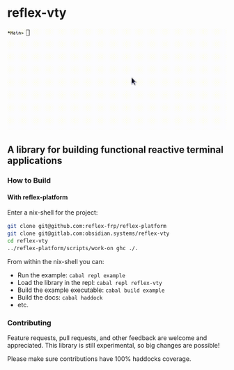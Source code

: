 # reflex-vty

![reflex-vty example animation](doc/welcome.gif)

## A library for building functional reactive terminal applications

### How to Build

#### With reflex-platform

Enter a nix-shell for the project:
```bash
git clone git@github.com:reflex-frp/reflex-platform
git clone git@gitlab.com:obsidian.systems/reflex-vty
cd reflex-vty
../reflex-platform/scripts/work-on ghc ./.
```

From within the nix-shell you can:
* Run the example: `cabal repl example`
* Load the library in the repl: `cabal repl reflex-vty`
* Build the example executable: `cabal build example`
* Build the docs: `cabal haddock`
* etc.

### Contributing

Feature requests, pull requests, and other feedback are welcome and appreciated. This library
is still experimental, so big changes are possible!

Please make sure contributions have 100% haddocks coverage.
